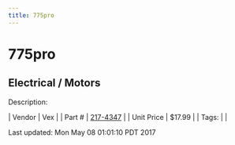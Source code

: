 ```yaml
---
title: 775pro
---
```


# 775pro
## Electrical / Motors
Description: 	 

| Vendor | Vex | 
| Part # | [217-4347](http://www.vexrobotics.com/vexpro/all/new-for-2016/217-4347.html) | 
| Unit Price | $17.99 | 
| Tags: |  | 

Last updated: Mon May 08 01:01:10 PDT 2017